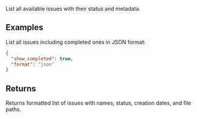 List all available issues with their status and metadata.

## Examples

List all issues including completed ones in JSON format:
```json
{
  "show_completed": true,
  "format": "json"
}
```

## Returns

Returns formatted list of issues with names, status, creation dates, and file paths.
